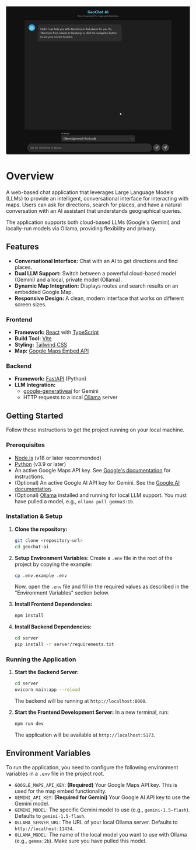 <p align="center">
  <img src="overview.gif" alt="AI Overview" width="600">
</p>


# Overview

A web-based chat application that leverages Large Language Models (LLMs) to provide an intelligent, conversational interface for interacting with maps. Users can ask for directions, search for places, and have a natural conversation with an AI assistant that understands geographical queries.

The application supports both cloud-based LLMs (Google's Gemini) and locally-run models via Ollama, providing flexibility and privacy.

## Features

- **Conversational Interface:** Chat with an AI to get directions and find places.
- **Dual LLM Support:** Switch between a powerful cloud-based model (Gemini) and a local, private model (Ollama).
- **Dynamic Map Integration:** Displays routes and search results on an embedded Google Map.
- **Responsive Design:** A clean, modern interface that works on different screen sizes.

### Frontend

- **Framework:** [React](https://react.dev/) with [TypeScript](https://www.typescriptlang.org/)
- **Build Tool:** [Vite](https://vitejs.dev/)
- **Styling:** [Tailwind CSS](https://tailwindcss.com/)
- **Map:** [Google Maps Embed API](https://developers.google.com/maps/documentation/embed/get-started)

### Backend

- **Framework:** [FastAPI](https://fastapi.tiangolo.com/) (Python)
- **LLM Integration:**
  - [google-generativeai](https://pypi.org/project/google-generativeai/) for Gemini
  - HTTP requests to a local [Ollama](https://ollama.com/) server

## Getting Started

Follow these instructions to get the project running on your local machine.

### Prerequisites

- [Node.js](https://nodejs.org/) (v18 or later recommended)
- [Python](https://www.python.org/) (v3.9 or later)
- An active Google Maps API key. See [Google's documentation](https://developers.google.com/maps/documentation/javascript/get-api-key) for instructions.
- (Optional) An active Google AI API key for Gemini. See the [Google AI documentation](https://ai.google.dev/).
- (Optional) [Ollama](https://ollama.com/) installed and running for local LLM support. You must have pulled a model, e.g., `ollama pull gemma3:1b`.

### Installation & Setup

1.  **Clone the repository:**
    ```bash
    git clone <repository-url>
    cd geochat-ai
    ```

2.  **Setup Environment Variables:**
    Create a `.env` file in the root of the project by copying the example:
    ```bash
    cp .env.example .env
    ```
    Now, open the `.env` file and fill in the required values as described in the "Environment Variables" section below.

3.  **Install Frontend Dependencies:**
    ```bash
    npm install
    ```

4.  **Install Backend Dependencies:**
    ```bash
    cd server
    pip install -r server/requirements.txt
    ```

### Running the Application

1.  **Start the Backend Server:**
    ```bash
    cd server
    uvicorn main:app --reload
    ```
    The backend will be running at `http://localhost:8000`.

2.  **Start the Frontend Development Server:**
    In a new terminal, run:
    ```bash
    npm run dev
    ```
    The application will be available at `http://localhost:5173`.

## Environment Variables

To run the application, you need to configure the following environment variables in a `.env` file in the project root.

-   `GOOGLE_MAPS_API_KEY`: **(Required)** Your Google Maps API key. This is used for the map embed functionality.
-   `GEMINI_API_KEY`: **(Required for Gemini)** Your Google AI API key to use the Gemini model.
-   `GEMINI_MODEL`: The specific Gemini model to use (e.g., `gemini-1.5-flash`). Defaults to `gemini-1.5-flash`.
-   `OLLAMA_SERVER_URL`: The URL of your local Ollama server. Defaults to `http://localhost:11434`.
-   `OLLAMA_MODEL`: The name of the local model you want to use with Ollama (e.g., `gemma:2b`). Make sure you have pulled this model.

